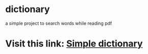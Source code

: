 # dictionary
a simple project to search words while reading pdf


# Visit this link: [Simple dictionary](https://ruhulxd.github.io/)
